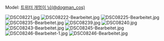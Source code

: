 ﻿---
dddd: 2024.03.23 코페
nickname: 개멍이
sns_type: x
sns_id: dogman_cos
---

Model: <a href="https://x.com/dogman_cos" target="_blank">트위터 개멍이 님(@dogman_cos)</a>

![DSC08221.jpg](/assets/img/2024/03-23/개멍이/DSC08221.jpg)
![DSC08222-Bearbeitet.jpg](/assets/img/2024/03-23/개멍이/DSC08222-Bearbeitet.jpg)
![DSC08225-Bearbeitet.jpg](/assets/img/2024/03-23/개멍이/DSC08225-Bearbeitet.jpg)
![DSC08235-Bearbeitet.jpg](/assets/img/2024/03-23/개멍이/DSC08235-Bearbeitet.jpg)
![DSC08239.jpg](/assets/img/2024/03-23/개멍이/DSC08239.jpg)
![DSC08240.jpg](/assets/img/2024/03-23/개멍이/DSC08240.jpg)
![DSC08243-Bearbeitet.jpg](/assets/img/2024/03-23/개멍이/DSC08243-Bearbeitet.jpg)
![DSC08245-Bearbeitet.jpg](/assets/img/2024/03-23/개멍이/DSC08245-Bearbeitet.jpg)
![DSC08246-Bearbeitet-1.jpg](/assets/img/2024/03-23/개멍이/DSC08246-Bearbeitet-1.jpg)
![DSC08246-Bearbeitet.jpg](/assets/img/2024/03-23/개멍이/DSC08246-Bearbeitet.jpg)